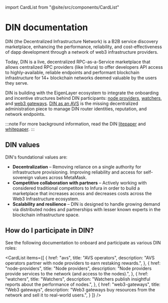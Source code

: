 import CardList from "@site/src/components/CardList"

# DIN documentation

DIN (the Decentralized Infrastructure Network) is a B2B service discovery marketplace, enhancing the performance, reliability, and cost-effectiveness of dapp development through a network of web3 infrastructure providers.

Today, DIN is a live, decentralized RPC-as-a-Service marketplace that allows centralized RPC providers (like Infura) to offer developers API access to highly-available, reliable endpoints and performant blockchain infrastructure for 14+ blockchain networks deemed valuable by the users they serve.

DIN is building with the EigenLayer ecosystem to integrate the onboarding and incentive structures behind DIN participants: [node providers](node-providers/index.md), [watchers](watchers/index.md), and [web3 gateways](web3-gateways/index.md).
[DIN as an AVS](avs/index.md) is the missing decentralized administration piece to manage DIN router identities, reputation, and network endpoints.

:::note
For more background information, read the DIN [litepaper](https://drive.google.com/file/d/17t7tLbpyafvVv8UPSrjtaO68zgxOzXXa/view) and [whitepaper](https://drive.google.com/file/d/1hCHmcXMN6YpmGQkdxSTuZb6Ne_EaehJt/view).
:::

## DIN values

DIN's foundational values are:

- **Decentralization** – Removing reliance on a single authority for infrastructure provisioning.
  Improving reliability and access for self-sovereign values across MetaMask.
- **Competitive collaboration with partners** – Actively working with considered traditional competitors to Infura in order to build a marketplace that increases access and decreases costs across the Web3 Infrastructure ecosystem.
- **Scalability and resilience** – DIN is designed to handle growing demand via distributed nodes and partnerships with lesser known experts in the blockchain infrastructure space.

## How do I participate in DIN?

See the following documentation to onboard and participate as various DIN roles:

<CardList
  items={[
    {
      href: "avs",
      title: "AVS operators",
      description: "AVS operators partner with node providers to earn restaking rewards.",
    },
    {
      href: "node-providers",
      title: "Node providers",
      description: "Node providers provide services to the network (and access to the nodes).",
    },
    {
      href: "watchers",
      title: "Watchers",
      description: "Watchers publish insightful reports about the performance of nodes.",
    },
    {
      href: "web3-gateways",
      title: "Web3 gateways",
      description: "Web3 gateways buy resources from the network and sell it to real-world users.",
    }
  ]}
/>
